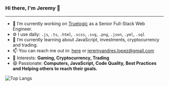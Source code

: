 ### Hi there, I'm Jeremy 👋
---

<!-- I'm Jeremy, a software engineer with experience in JavaScript, React, Node, Oracle, Postgres, Mongo and more. I've been working for about 5 years continuosly and always getting better. I love solving problems and finding the easiest and better way possible to create things. I am committed about helping others and passionate to learn new things.-->

- 🔭 I’m currently working on [Truelogic](https://www.truelogicsoftware.com/) as a Senior Full-Stack Web Engineer.
- ⚙️ I use daily: `.js`, `.ts`, `.html`, `.scss`, `.svg`, `.png`, `.json`, `.yml`, `.sql`
- 🌱 I’m currently learning about JavaScript, investments, cryptocurrency and trading.
- 📫 You can reach me out in: <a href="http://jeremylopez.me/">here</a> or jeremyandres.lopez@gmail.com
- 💜 Interests: **Gaming, Cryptocurrency, Trading**
- 😄 Passionate: **Computers, JavaScript, Code Quality, Best Practices and Helping others to reach their goals.**

![Top Langs](https://github-readme-stats.vercel.app/api/top-langs/?username=jalopez526&theme=buefy&layout=compact)
